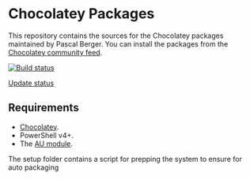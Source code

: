 # Chocolatey Packages

This repository contains the sources for the Chocolatey packages maintained by Pascal Berger. You can install the packages from the [Chocolatey community feed](https://chocolatey.org/profiles/pascalberger). 

[![Build status](https://ci.appveyor.com/api/projects/status/2pehpwqci1x4k8dt/branch/master?svg=true)](https://ci.appveyor.com/project/pascalberger/chocolatey-packages/branch/master)

[Update status](https://gist.github.com/pascalberger/95bd06a2adf814823623f01cf4a7f871)

## Requirements

* [Chocolatey](https://chocolatey.org).
* PowerShell v4+.
* The [AU module](https://chocolatey.org/packages/au).

The setup folder contains a script for prepping the system to ensure for auto packaging
